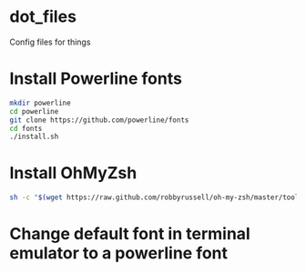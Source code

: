 # dot_files
Config files for things

# Install Powerline fonts
```bash
mkdir powerline
cd powerline
git clone https://github.com/powerline/fonts
cd fonts
./install.sh
```

# Install OhMyZsh
```bash
sh -c "$(wget https://raw.github.com/robbyrussell/oh-my-zsh/master/tools/install.sh -O -)"
```

# Change default font in terminal emulator to a powerline font 
